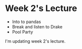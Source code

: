 # Week 2's Lecture

* Into to pandas 
* Break and listen to Drake
* Pool Party


I'm updating week 2's lecture.  